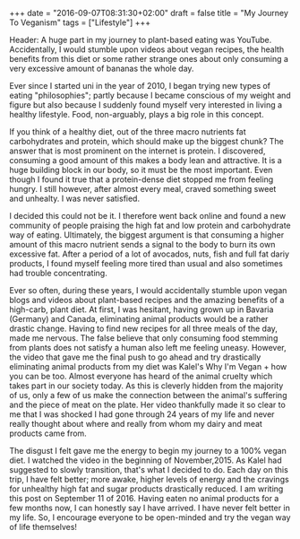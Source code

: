 +++
date = "2016-09-07T08:31:30+02:00"
draft = false
title = "My Journey To Veganism"
tags = ["Lifestyle"]
+++

Header: A huge part in my journey to plant-based eating was YouTube. Accidentally, I would stumble upon videos about
vegan recipes, the health benefits from this diet or some rather strange ones about only consuming a very excessive
amount of bananas the whole day. 



Ever since I started uni in the year of 2010, I began trying new types of eating "philosophies"; partly
because I became conscious of my weight and figure but also because I suddenly found myself very interested in living a healthy 
lifestyle. Food, non-arguably, plays a big role in this concept.

If you think of a healthy diet, out of the three macro nutrients fat carbohydrates and protein, which should make up the biggest chunk? The 
answer that is most prominent on the internet is protein. I discovered, consuming a good amount of this makes a body
lean and attractive. It is a huge building block in our body, so it must be the most important. Even though I found it true that a protein-dense diet
stopped me from feeling hungry. I still however, after almost every meal, craved something sweet and unhealty. I was never
satisfied. 

I decided this could not be it. I therefore went back online and found a new community of people praising the high fat and low protein
and carbohydrate way of eating. Ultimately, the biggest argument is that consuming a higher amount of this macro nutrient
sends a signal to the body to burn its own excessive fat. After a period of a lot of avocados, nuts, fish and full fat dariy products, 
I found myself feeling more tired than usual and also sometimes had trouble concentrating.

Ever so often, during these years, I would accidentally stumble upon vegan blogs and videos about plant-based recipes and the amazing
benefits of a high-carb, plant diet. At first, I was hesitant, having grown up in Bavaria (Germany) and Canada, eliminating
animal products would be a rather drastic change. Having to find new recipes for all three meals of the day, made me
nervous. The false believe that only consuming food stemming from plants does not satisfy a human also
left me feeling uneasy. However, the video that gave me the final push to go ahead and try drastically eliminating animal
products from my diet was Kalel's Why I'm Vegan + how you can be too. Almost everyone has heard of the animal cruelty
which takes part in our society today. As this is cleverly hidden from the majority of us, only a few of us make the connection 
between the animal's suffering and the piece of meat on the plate. Her video thankfully made it so clear to me that I was shocked 
I had gone through 24 years of my life and never really thought about where and really from whom my dairy and meat products came from. 

The disgust I felt gave me the energy to begin my journey to a 100% vegan diet. I watched the video in the beginning
of November,2015. As Kalel had suggested to slowly transition, that's what I decided to do. Each day on this trip, I have felt
better; more awake, higher levels of energy and the cravings for unhealthy high fat and sugar products drastically reduced. 
I am writing this post on September 11 of 2016. Having eaten no animal products for a few months now, I can honestly
say I have arrived. I have never felt better in my life. So, I encourage everyone to be open-minded and try the vegan
way of life themselves! 
